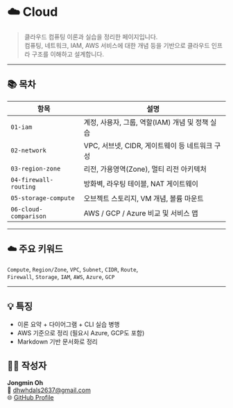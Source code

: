 # ☁️ Cloud

> 클라우드 컴퓨팅 이론과 실습을 정리한 페이지입니다.  
> 컴퓨팅, 네트워크, IAM, AWS 서비스에 대한 개념 등을 기반으로 클라우드 인프라 구조를 이해하고 설계합니다.

---

## 📚 목차

| 항목 | 설명 |
|------|------|
| `01-iam` | 계정, 사용자, 그룹, 역할(IAM) 개념 및 정책 실습 |
| `02-network` | VPC, 서브넷, CIDR, 게이트웨이 등 네트워크 구성 |
| `03-region-zone` | 리전, 가용영역(Zone), 멀티 리전 아키텍처 |
| `04-firewall-routing` | 방화벽, 라우팅 테이블, NAT 게이트웨이 |
| `05-storage-compute` | 오브젝트 스토리지, VM 개념, 볼륨 마운트 |
| `06-cloud-comparison` | AWS / GCP / Azure 비교 및 서비스 맵 |

---

## ☁️ 주요 키워드

`Compute`, `Region/Zone`, `VPC`, `Subnet`, `CIDR`, `Route`,  
`Firewall`, `Storage`, `IAM`, `AWS`, `Azure`, `GCP`

---

## 💡 특징

- 이론 요약 + 다이어그램 + CLI 실습 병행
- AWS 기준으로 정리 (필요시 Azure, GCP도 포함)
- Markdown 기반 문서화로 정리

## 🧑‍💻 작성자

**Jongmin Oh**  
📧 dhwhdals2637@gmail.com  
🌐 [GitHub Profile](https://github.com/Oh-jongmin)

